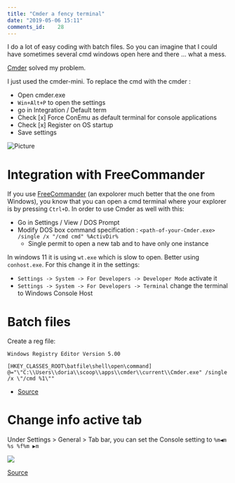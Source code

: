 ```yaml
---
title: "Cmder a fency terminal"
date: "2019-05-06 15:11"
comments_id: 	28
---
```


I do a lot of easy coding with batch files. So you can imagine that I could have sometimes several cmd windows open here and there ... what a mess.

[Cmder](https://cmder.net/) solved my problem.

I just used the cmder-mini. To replace the cmd with the cmder :

- Open cmder.exe
- `Win+Alt+P` to open the settings
- go in Integration / Default term
- Check [x] Force ConEmu as default terminal for console applications
- Check [x] Register on OS startup
- Save settings

![Picture](https://dgrv.github.io/dorian-gravier/assets/images/posts/2019/2019-05-06/Cmder_default_term.jpg)

# Integration with FreeCommander

If you use [FreeCommander](https://freecommander.com/en/summary/) (an expolorer much better that the one from Windows), you know that you can open a cmd terminal where your explorer is by pressing `Ctrl+D`. In order to use Cmder as well with this:

- Go in Settings / View / DOS Prompt
- Modify DOS box command specification : `<path-of-your-Cmder.exe> /single /x "/cmd cmd" %ActivDir%`
	- Single permit to open a new tab and to have only one instance
	
In windows 11 it is using `wt.exe` which is slow to open. 
Better using `conhost.exe`.
For this change it in the settings:

- `Settings -> System -> For Developers -> Developer Mode` activate it
- `Settings -> System -> For Developers -> Terminal` change the terminal to Windows Console Host
	

# Batch files

Create a reg file:

```shell
Windows Registry Editor Version 5.00

[HKEY_CLASSES_ROOT\batfile\shell\open\command]
@="\"C:\\Users\\doria\\scoop\\apps\\cmder\\current\\Cmder.exe" /single /x \"/cmd %1\""
```

- [Source](https://github.com/cmderdev/cmder/issues/2110#issuecomment-1041922115)

# Change info active tab

Under Settings > General > Tab bar, you can set the Console setting to `%m◀m %s %f%m ▶m`

![](https://i.sstatic.net/kOuAk.png)

[Source](https://superuser.com/a/1690976/860920)
